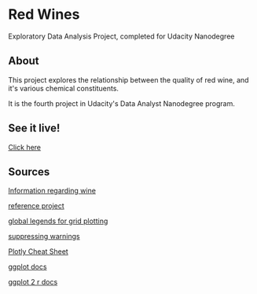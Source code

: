 # Red Wines
Exploratory Data Analysis Project, completed for Udacity Nanodegree

## About
This project explores the relationship between the quality of red wine, and it's various chemical constituents.

It is the fourth project in Udacity's Data Analyst Nanodegree program. 

## See it live!
[Click here](https://thoward27.github.io/Udacity_EDA_Red-Wines/)

## Sources
[Information regarding wine](https://s3.amazonaws.com/udacity-hosted-downloads/ud651/wineQualityInfo.txt)

[reference project](https://s3.amazonaws.com/content.udacity-data.com/courses/ud651/diamondsExample_2016-05.html)

[global legends for grid plotting](http://stackoverflow.com/questions/33346823/global-legend-using-grid-arrange-gridextra-and-lattice-based-plots)

[suppressing warnings](https://tex.stackexchange.com/questions/152488/suppress-library-comments-from-output-with-knitr)

[Plotly Cheat Sheet](https://images.plot.ly/plotly-documentation/images/r_cheat_sheet.pdf)

[ggplot docs](http://ggplot2.tidyverse.org/reference/)

[ggplot 2 r docs](https://www.rdocumentation.org/packages/ggplot2/versions/2.2.1/)
